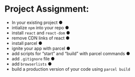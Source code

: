 # Project Assignment:
- In your existing project
●
- intialize `npm` into your repo
●
- install `react` and `react-dom`
●
- remove CDN links of react
●
- install parcel
●
- ignite your app with parcel
●
- add scripts for “start” and “build” with parcel commands
●
- add `.gitignore` file
●
- add `browserlists`
●
- build a production version of your code using `parcel build`
